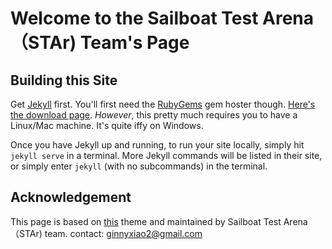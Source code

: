 # Welcome to the Sailboat Test Arena（STAr) Team's Page

## Building this Site
Get [Jekyll](https://jekyllrb.com) first. You'll first need the [RubyGems](https://rubygems.org/) gem hoster though. [Here's the download page](https://rubygems.org/pages/download). _However_, this pretty much requires you to have a Linux/Mac machine. It's quite iffy on Windows.

Once you have Jekyll up and running, to run your site locally, simply hit `jekyll serve` in a terminal. More Jekyll commands will be listed in their site, or simply enter `jekyll` (with no subcommands) in the terminal.

## Acknowledgement

This page is based on [this](https://github.com/Maritime-Robotics-Student-Society/Maritime-Robotics-Student-Society.github.io) theme and maintained by Sailboat Test Arena（STAr) team. 
contact: [ginnyxiao2@gmail.com](ginnyxiao2@gmail.com)